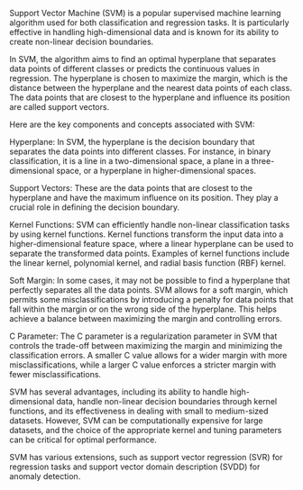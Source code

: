 Support Vector Machine (SVM) is a popular supervised machine learning algorithm used for both classification and regression tasks. It is particularly effective in handling
high-dimensional data and is known for its ability to create non-linear decision boundaries.

In SVM, the algorithm aims to find an optimal hyperplane that separates data points of different classes or predicts the continuous values in regression. 
The hyperplane is chosen to maximize the margin, which is the distance between the hyperplane and the nearest data points of each class.
The data points that are closest to the hyperplane and influence its position are called support vectors.


Here are the key components and concepts associated with SVM:

Hyperplane: In SVM, the hyperplane is the decision boundary that separates the data points into different classes. For instance, in binary classification, 
it is a line in a two-dimensional space, a plane in a three-dimensional space, or a hyperplane in higher-dimensional spaces.

Support Vectors: These are the data points that are closest to the hyperplane and have the maximum influence on its position. They play a crucial role in defining the 
decision boundary.

Kernel Functions: SVM can efficiently handle non-linear classification tasks by using kernel functions. Kernel functions transform the input data into a higher-dimensional
feature space, where a linear hyperplane can be used to separate the transformed data points. Examples of kernel functions include the linear kernel, polynomial kernel,
and radial basis function (RBF) kernel.

Soft Margin: In some cases, it may not be possible to find a hyperplane that perfectly separates all the data points. SVM allows for a soft margin, which permits
some misclassifications by introducing a penalty for data points that fall within the margin or on the wrong side of the hyperplane. 
This helps achieve a balance between maximizing the margin and controlling errors.

C Parameter: The C parameter is a regularization parameter in SVM that controls the trade-off between maximizing the margin and minimizing the classification errors.
A smaller C value allows for a wider margin with more misclassifications, while a larger C value enforces a stricter margin with fewer misclassifications.

SVM has several advantages, including its ability to handle high-dimensional data, handle non-linear decision boundaries through kernel functions, and its 
effectiveness in dealing with small to medium-sized datasets. However, SVM can be computationally expensive for large datasets, and the choice of the appropriate
kernel and tuning parameters can be critical for optimal performance.

SVM has various extensions, such as support vector regression (SVR) for regression tasks and support vector domain description (SVDD) for anomaly detection.
